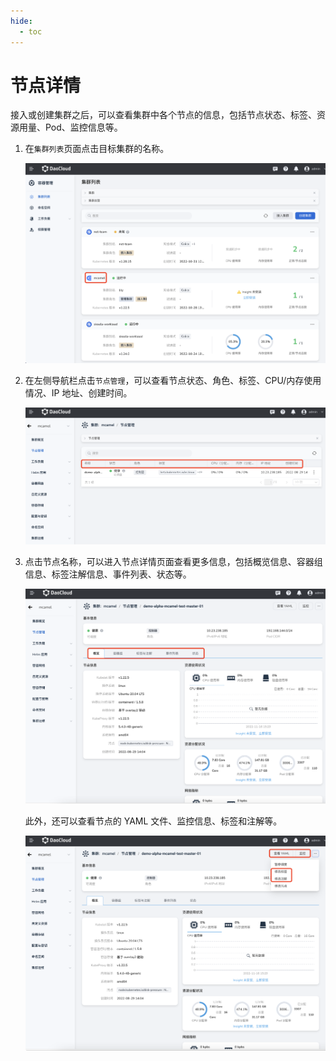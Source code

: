 ```yaml
---
hide:
  - toc
---
```


# 节点详情

接入或创建集群之后，可以查看集群中各个节点的信息，包括节点状态、标签、资源用量、Pod、监控信息等。

1. 在`集群列表`页面点击目标集群的名称。

    ![进入集群列表页面](../../images/schedule01.png)

2. 在左侧导航栏点击`节点管理`，可以查看节点状态、角色、标签、CPU/内存使用情况、IP 地址、创建时间。

    ![暂停调度](../../images/node-details01.png)

3. 点击节点名称，可以进入节点详情页面查看更多信息，包括概览信息、容器组信息、标签注解信息、事件列表、状态等。

    ![节点管理](../../images/node-details02.png)

    此外，还可以查看节点的 YAML 文件、监控信息、标签和注解等。

    ![节点管理](../../images/node-details03.png)